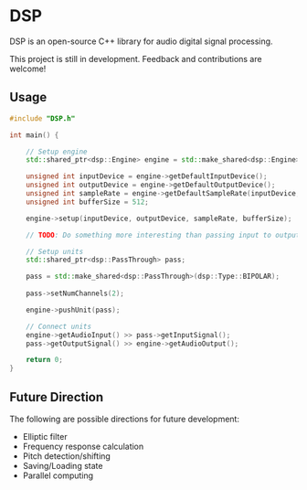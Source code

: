 # DSP

DSP is an open-source C++ library for audio digital signal processing.

This project is still in development. Feedback and contributions are welcome!

## Usage

```cpp
#include "DSP.h"

int main() {

    // Setup engine
    std::shared_ptr<dsp::Engine> engine = std::make_shared<dsp::Engine>();

    unsigned int inputDevice = engine->getDefaultInputDevice();
    unsigned int outputDevice = engine->getDefaultOutputDevice();
    unsigned int sampleRate = engine->getDefaultSampleRate(inputDevice, outputDevice);
    unsigned int bufferSize = 512;

    engine->setup(inputDevice, outputDevice, sampleRate, bufferSize);

    // TODO: Do something more interesting than passing input to output

    // Setup units
    std::shared_ptr<dsp::PassThrough> pass;

    pass = std::make_shared<dsp::PassThrough>(dsp::Type::BIPOLAR);
    
    pass->setNumChannels(2);

    engine->pushUnit(pass);

    // Connect units
    engine->getAudioInput() >> pass->getInputSignal();
    pass->getOutputSignal() >> engine->getAudioOutput();

    return 0;
}
```

## Future Direction

The following are possible directions for future development:
- Elliptic filter
- Frequency response calculation
- Pitch detection/shifting
- Saving/Loading state
- Parallel computing
